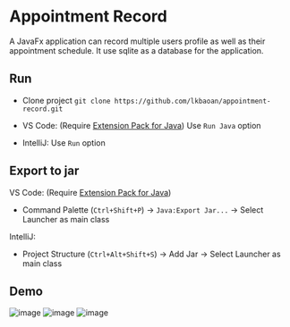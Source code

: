 # Appointment Record
A JavaFx application can record multiple users profile as well as their appointment schedule. It use sqlite as a database for the application.

## Run 
  - Clone project `git clone https://github.com/lkbaoan/appointment-record.git`

  - VS Code: (Require [Extension Pack for Java](https://marketplace.visualstudio.com/items?itemName=vscjava.vscode-java-pack)) 
Use `Run Java` option

  - IntelliJ: Use `Run` option
## Export to jar
VS Code: (Require [Extension Pack for Java](https://marketplace.visualstudio.com/items?itemName=vscjava.vscode-java-pack)) 
  - Command Palette (`Ctrl+Shift+P`) -> `Java:Export Jar...` -> Select Launcher as main class

IntelliJ:
  - Project Structure (`Ctrl+Alt+Shift+S`) -> Add Jar -> Select Launcher as main class

## Demo
![image](https://github.com/user-attachments/assets/4f950a24-eef4-4e2c-b2b7-9f5bdac1dc0d)
![image](https://github.com/user-attachments/assets/d3ccfaad-10b1-4e82-8c2a-8fda569317c2)
![image](https://github.com/user-attachments/assets/689c00b2-9395-4aee-a255-2310c7385f5a)
